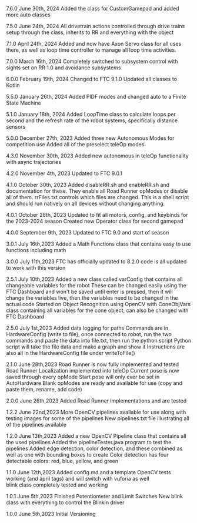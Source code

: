 7.6.0 June 30th, 2024
Added the class for CustomGamepad and added more auto classes

7.5.0 June 24th, 2024
All drivetrain actions controlled through drive trains setup through the class, inherits to RR and
everything with the object

7.1.0 April 24th, 2024
Added and now have Axon Servo class for all uses there, as well as loop time controller to manage
all loop time activities.

7.0.0 March 16th, 2024
Completely switched to subsystem control with sights set on RR 1.0 and avoidance subsystems

6.0.0 February 19th, 2024
Changed to FTC 9.1.0
Updated all classes to Kotlin

5.5.0 January 26th, 2024
Added PIDF modes and changed auto to a Finite State Machine

5.1.0 January 18th, 2024
Added LoopTime class to calculate loops per second and the refresh rate of the robot systems,
specifically distance sensors

5.0.0 December 27th, 2023
Added three new Autonomous Modes for competition use
Added all of the preselect teleOp modes

4.3.0 November 30th, 2023
Added new autonomous in teleOp functionality with async trajectories

4.2.0 November 4th, 2023
Updated to FTC 9.0.1

4.1.0 October 30th, 2023
Added disableRR.sh and enableRR.sh and documentation for these. They enable all Road Runner opModes
or disable all of them. rrFiles.txt controls which files are changed. This is a shell script and
should run natively on all devices without changing anything.

4.0.1 October 28th, 2023
Updated to fit all motors, config, and keybinds for the 2023-2024 season
Created new Operator class for second gamepad

4.0.0 September 9th, 2023
Updated to FTC 9.0 and start of season

3.0.1 July 16th,2023
Added a Math Functions class that contains easy to use functions including math

3.0.0 July 11th,2023
FTC has officially updated to 8.2.0 code is all updated to work with this version

2.5.1 July 10th,2023
Added a new class called varConfig that contains all changeable variables for the robot
These can be changed easily using the FTC Dashboard and won't be saved until enter is pressed, then
it will change the variables live, then the variables need to be changed in the actual code
Started on Object Recognition using OpenCV with ConeObjVars class containing all variables for the
cone object, can also be changed with FTC Dashboard

2.5.0 July 1st,2023
Added data logging for paths
Commands are in HardwareConfig (write to file), once connected to robot,
run the two commands and paste the data into file.txt, then run the python script
Python script will take the file data and make a graph and show it
Instructions are also all in the HardwareConfig file under writeToFile()

2.1.0 June 28th,2023
Road Runner is now fully implemented and tested
Road Runner Localization implemented into teleOp
Current pose is now saved through every opMode
Start pose will only ever be set in AutoHardware
Blank opModes are ready and available for use (copy and paste them, rename, add code)

2.0.0 June 26th,2023
Added Road Runner implementations and are tested

1.2.2 June 22nd,2023
More OpenCV pipelines available for use along with testing images for some of the pipelines
New pipelines.txt file illustrating all of the pipelines available

1.2.0 June 13th,2023
Added a new OpenCV Pipeline class that contains all the used pipelines
Added the pipelineTester.java program to test the pipelines
Added edge detection, color detection, and these combined as well as one with bounding boxes to
create
Color detection has four detectable colors: red, blue, yellow, and green

1.1.0 June 12th,2023
Added config.md and a template
OpenCV tests working (and april tags) and will switch with vuforia as well  
blink class completely tested and working

1.0.1 June 5th,2023
Finished Potentiometer and Limit Switches
New blink class with everything to control the Blinkin driver

1.0.0 June 5th,2023
Initial Versioning